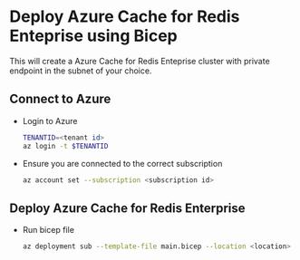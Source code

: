 # Deploy Azure Cache for Redis Enteprise using Bicep

This will create a Azure Cache for Redis Enteprise cluster with private endpoint in the subnet of your choice.

## Connect to Azure

* Login to Azure

   ```bash
   TENANTID=<tenant id>
   az login -t $TENANTID
   ```

* Ensure you are connected to the correct subscription

   ```bash
   az account set --subscription <subscription id>
   ```

## Deploy Azure Cache for Redis Enterprise

* Run bicep file

    ``` bash
    az deployment sub --template-file main.bicep --location <location> 
    ```
